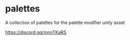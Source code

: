 # palettes
A collection of palettes for the palette modifier unity asset

https://discord.gg/mnnTKaRS
